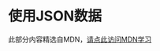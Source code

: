 # 使用JSON数据

此部分内容精选自MDN，[请点此访问MDN学习](https://developer.mozilla.org/zh-CN/docs/Learn/JavaScript/Objects/JSON)